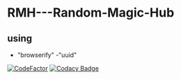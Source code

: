# RMH---Random-Magic-Hub
## using
  - "browserify"
  -"uuid"

[![CodeFactor](https://www.codefactor.io/repository/github/curlearn/rmh---random-magic-hub/badge/main?s=2369509aa8f71e3e14bedbfd1f30e1db23aa3f70)](https://www.codefactor.io/repository/github/curlearn/rmh---random-magic-hub/overview/main)
[![Codacy Badge](https://app.codacy.com/project/badge/Grade/6f1c0697dc754d4ca8baad3f7818a730)](https://www.codacy.com/gh/CurLearn/RMH---Random-Magic-Hub/dashboard?utm_source=github.com&amp;utm_medium=referral&amp;utm_content=CurLearn/RMH---Random-Magic-Hub&amp;utm_campaign=Badge_Grade)
